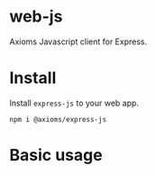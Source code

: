 # web-js
Axioms Javascript client for Express.


# Install
Install `express-js` to your web app.

```
npm i @axioms/express-js
```

# Basic usage
